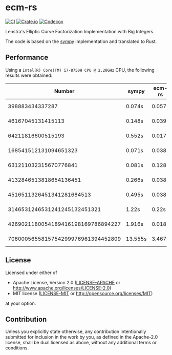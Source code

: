 # ecm-rs

[![CI](https://github.com/skyf0l/ecm-rs/actions/workflows/ci.yml/badge.svg)](https://github.com/skyf0l/ecm-rs/actions/workflows/ci.yml)
[![Crate.io](https://img.shields.io/crates/v/ecm.svg)](https://crates.io/crates/ecm)
[![Codecov](https://codecov.io/gh/skyf0l/ecm-rs/branch/master/graph/badge.svg)](https://codecov.io/gh/skyf0l/ecm-rs)

Lenstra's Elliptic Curve Factorization Implementation with Big Integers.

The code is based on the [sympy](https://github.com/sympy/sympy) implementation and translated to Rust.

## Performance

Using a `Intel(R) Core(TM) i7-8750H CPU @ 2.20GHz` CPU, the following results were obtained:

| Number                             | sympy   | ecm-rs | sympy / ecm-rs |
| ---------------------------------- | ------- | ------ | -------------- |
| 398883434337287                    | 0.074s  | 0.057s | 1.23x faster   |
| 46167045131415113                  | 0.148s  | 0.039s | 3.8x faster    |
| 64211816600515193                  | 0.552s  | 0.017s | 32.47x faster  |
| 168541512131094651323              | 0.071s  | 0.038s | 1.87x faster   |
| 631211032315670776841              | 0.081s  | 0.128s | 0.63x faster   |
| 4132846513818654136451             | 0.266s  | 0.038s | 7.0x faster    |
| 4516511326451341281684513          | 0.495s  | 0.038s | 13.03x faster  |
| 3146531246531241245132451321       | 1.22s   | 0.22s  | 5.55x faster   |
| 4269021180054189416198169786894227 | 1.916s  | 0.018s | 106.44x faster |
| 7060005655815754299976961394452809 | 13.555s | 3.467s | 3.91x faster   |

## License

Licensed under either of

- Apache License, Version 2.0
  ([LICENSE-APACHE](LICENSE-APACHE) or <http://www.apache.org/licenses/LICENSE-2.0>)
- MIT license
  ([LICENSE-MIT](LICENSE-MIT) or <http://opensource.org/licenses/MIT>)

at your option.

## Contribution

Unless you explicitly state otherwise, any contribution intentionally submitted
for inclusion in the work by you, as defined in the Apache-2.0 license, shall be
dual licensed as above, without any additional terms or conditions.

